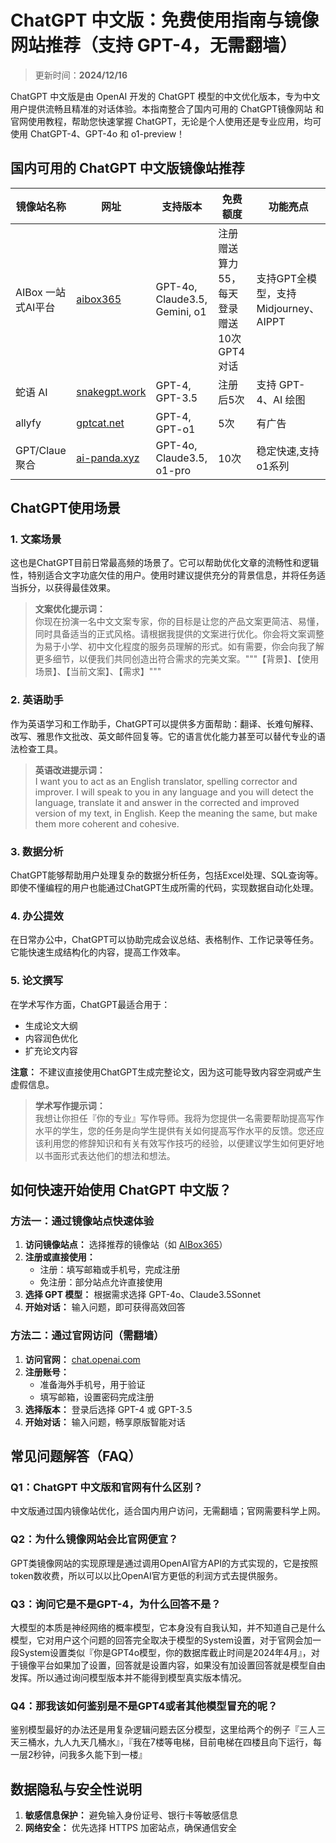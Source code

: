 # ChatGPT 中文版：免费使用指南与镜像网站推荐（支持 GPT-4，无需翻墙）

> 更新时间：**2024/12/16**

ChatGPT 中文版是由 OpenAI 开发的 ChatGPT 模型的中文优化版本，专为中文用户提供流畅且精准的对话体验。本指南整合了国内可用的 ChatGPT镜像网站 和 官网使用教程，帮助您快速掌握 ChatGPT，无论是个人使用还是专业应用，均可使用 ChatGPT-4、GPT-4o 和 o1-preview！

## 国内可用的 ChatGPT 中文版镜像站推荐

| 镜像站名称 | 网址 | 支持版本 | 免费额度 | 功能亮点 |
|------------|------|----------|-----------|-----------|
| AIBox 一站式AI平台 | [aibox365](https://chat.aibox365.cn) | GPT-4o, Claude3.5, Gemini, o1 | 注册赠送算力55，每天登录赠送10次GPT4对话 | 支持GPT全模型，支持Midjourney、AIPPT |
| 蛇语 AI | [snakegpt.work](https://snakegpt.work) | GPT-4, GPT-3.5 | 注册后5次 | 支持 GPT-4、AI 绘图 |
| allyfy | [gptcat.net](https://www.allyfy.chat/) | GPT-4, GPT-o1 | 5次 | 有广告 |
| GPT/Claue聚合 | [ai-panda.xyz](https://chat.aibox365.cn) | GPT-4o, Claude3.5, o1-pro | 10次 | 稳定快速,支持o1系列 |

## ChatGPT使用场景

### 1. 文案场景
这也是ChatGPT目前日常最高频的场景了。它可以帮助优化文章的流畅性和逻辑性，特别适合文字功底欠佳的用户。使用时建议提供充分的背景信息，并将任务适当拆分，以获得最佳效果。

> **文案优化提示词：**  
> 你现在扮演一名中文文案专家，你的目标是让您的产品文案更简洁、易懂，同时具备适当的正式风格。请根据我提供的文案进行优化。你会将文案调整为易于小学、初中文化程度的服务员理解的形式。如有需要，你会向我了解更多细节，以便我们共同创造出符合需求的完美文案。"""【背景】、【使用场景】、【当前文案】、【需求】"""

### 2. 英语助手
作为英语学习和工作助手，ChatGPT可以提供多方面帮助：翻译、长难句解释、改写、雅思作文批改、英文邮件回复等。它的语言优化能力甚至可以替代专业的语法检查工具。

> **英语改进提示词：**  
> I want you to act as an English translator, spelling corrector and improver. I will speak to you in any language and you will detect the language, translate it and answer in the corrected and improved version of my text, in English. Keep the meaning the same, but make them more coherent and cohesive.

### 3. 数据分析
ChatGPT能够帮助用户处理复杂的数据分析任务，包括Excel处理、SQL查询等。即使不懂编程的用户也能通过ChatGPT生成所需的代码，实现数据自动化处理。

### 4. 办公提效
在日常办公中，ChatGPT可以协助完成会议总结、表格制作、工作记录等任务。它能快速生成结构化的内容，提高工作效率。

### 5. 论文撰写
在学术写作方面，ChatGPT最适合用于：
- 生成论文大纲
- 内容润色优化
- 扩充论文内容

**注意：** 不建议直接使用ChatGPT生成完整论文，因为这可能导致内容空洞或产生虚假信息。

> **学术写作提示词：**  
> 我想让你担任『你的专业』写作导师。我将为您提供一名需要帮助提高写作水平的学生，您的任务是向学生提供有关如何提高写作水平的反馈。您还应该利用您的修辞知识和有关有效写作技巧的经验，以便建议学生如何更好地以书面形式表达他们的想法和想法。

## 如何快速开始使用 ChatGPT 中文版？

### 方法一：通过镜像站点快速体验
1. **访问镜像站点：** 选择推荐的镜像站（如 [AIBox365](https://chat.aibox365.cn)）
2. **注册或直接使用：**
   - 注册：填写邮箱或手机号，完成注册
   - 免注册：部分站点允许直接使用
3. **选择 GPT 模型：** 根据需求选择 GPT-4o、Claude3.5Sonnet
4. **开始对话：** 输入问题，即可获得高效回答

### 方法二：通过官网访问（需翻墙）
1. **访问官网：** [chat.openai.com](https://chat.openai.com)
2. **注册账号：**
   - 准备海外手机号，用于验证
   - 填写邮箱，设置密码完成注册
3. **选择版本：** 登录后选择 GPT-4 或 GPT-3.5
4. **开始对话：** 输入问题，畅享原版智能对话

## 常见问题解答（FAQ）

### Q1：ChatGPT 中文版和官网有什么区别？
中文版通过国内镜像站优化，适合国内用户访问，无需翻墙；官网需要科学上网。

### Q2：为什么镜像网站会比官网便宜？
GPT类镜像网站的实现原理是通过调用OpenAI官方API的方式实现的，它是按照token数收费，所以可以以比OpenAI官方更低的利润方式去提供服务。

### Q3：询问它是不是GPT-4，为什么回答不是？
大模型的本质是神经网络的概率模型，它本身没有自我认知，并不知道自己是什么模型，它对用户这个问题的回答完全取决于模型的System设置，对于官网会加一段System设置类似『你是GPT4o模型，你的数据库截止时间是2024年4月』，对于镜像平台如果加了设置，回答就是设置内容，如果没有加设置回答就是模型自由发挥。所以通过询问模型版本并不能得到模型真实版本情况。

### Q4：那我该如何鉴别是不是GPT4或者其他模型冒充的呢？
鉴别模型最好的办法还是用复杂逻辑问题去区分模型，这里给两个的例子『三人三天三桶水，九人九天几桶水』，『我在7楼等电梯，目前电梯在四楼且向下运行，每一层2秒钟，问我多久能下到一楼』

## 数据隐私与安全性说明

1. **敏感信息保护：** 避免输入身份证号、银行卡等敏感信息
2. **网络安全：** 优先选择 HTTPS 加密站点，确保通信安全
